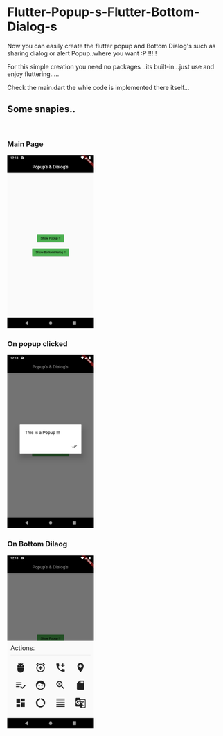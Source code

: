 # Flutter-Popup-s-Flutter-Bottom-Dialog-s
Now you can easily create the flutter popup and Bottom Dialog's such as sharing dialog or alert Popup..where you want :P !!!!!

For this simple creation you need no packages ..its built-in...just use and enjoy fluttering.....

Check the main.dart the whle code is implemented there itself...

<h2>Some snapies..</h2>
<br>
<h3>Main Page</h3>
<img src="https://github.com/neon97/Flutter-Popup-s-Flutter-Bottom-Dialog-s/blob/master/Screenshots/Screenshot_1563432189.png?raw=true"  width="200" >
</img>

<h3>On popup clicked</h3>
<img src="https://github.com/neon97/Flutter-Popup-s-Flutter-Bottom-Dialog-s/blob/master/Screenshots/Screenshot_1563432192.png?raw=true"  width="200" >
</img>


<h3>On Bottom Dilaog</h3>
<img src="https://github.com/neon97/Flutter-Popup-s-Flutter-Bottom-Dialog-s/blob/master/Screenshots/Screenshot_1563432195.png?raw=true"  width="200" >
</img>
